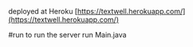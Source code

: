 
deployed at Heroku [https://textwell.herokuapp.com/](https://textwell.herokuapp.com/)

#run
to run the server run Main.java


